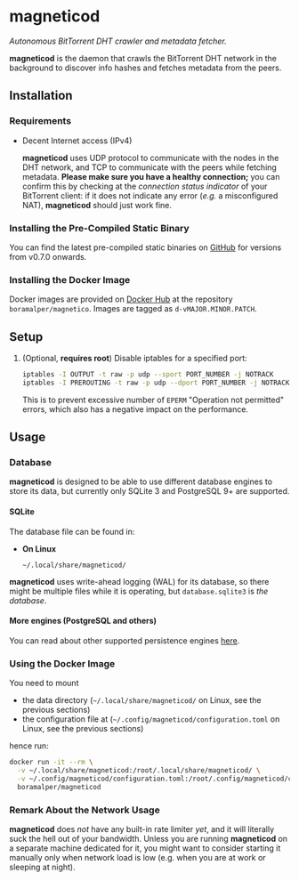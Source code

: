 # magneticod
*Autonomous BitTorrent DHT crawler and metadata fetcher.*

**magneticod** is the daemon that crawls the BitTorrent DHT network in the background to discover info hashes and
fetches metadata from the peers.

## Installation

### Requirements
- Decent Internet access (IPv4)

  **magneticod** uses UDP protocol to communicate with the nodes in the DHT network, and TCP to communicate with the
  peers while fetching metadata. **Please make sure you have a healthy connection;** you can confirm this by checking at
  the *connection status indicator* of your BitTorrent client: if it does not indicate any error (*e.g.* a misconfigured NAT),
  **magneticod** should just work fine.

### Installing the Pre-Compiled Static Binary
You can find the latest pre-compiled static binaries on [GitHub](https://github.com/fabricio20/magnetico/releases)
for versions from v0.7.0 onwards. 

### Installing the Docker Image
Docker images are provided on [Docker Hub](https://hub.docker.com/r/boramalper/magnetico/tags/) at
the repository `boramalper/magnetico`. Images are tagged as `d-vMAJOR.MINOR.PATCH`.

## Setup
1. (Optional, **requires root**) Disable iptables for a specified port:
   
   ```bash
   iptables -I OUTPUT -t raw -p udp --sport PORT_NUMBER -j NOTRACK
   iptables -I PREROUTING -t raw -p udp --dport PORT_NUMBER -j NOTRACK
   ```
   
   This is to prevent excessive number of ``EPERM`` "Operation not permitted" errors, which also has a negative impact
   on the performance.

## Usage
### Database
**magneticod** is designed to be able to use different database engines to store its data, but
currently only SQLite 3 and PostgreSQL 9+ are supported.

#### SQLite

The database file can be found in:

- **On Linux**

      ~/.local/share/magneticod/

**magneticod** uses write-ahead logging (WAL) for its database, so there might be multiple
files while it is operating, but ``database.sqlite3`` is *the database*.

#### More engines (PostgreSQL and others)

You can read about other supported persistence engines [here](pkg/README.md).

### Using the Docker Image
You need to mount

- the data directory (`~/.local/share/magneticod/` on Linux, see the previous sections)
- the configuration file at (`~/.config/magneticod/configuration.toml` on Linux, see the previous sections)

hence run:

  ```bash
  docker run -it --rm \
    -v ~/.local/share/magneticod:/root/.local/share/magneticod/ \
    -v ~/.config/magneticod/configuration.toml:/root/.config/magneticod/configuration.toml \
    boramalper/magneticod
  ```
  
### Remark About the Network Usage
**magneticod** does *not* have any built-in rate limiter *yet*, and it will literally suck the hell out of your
bandwidth. Unless you are running **magneticod** on a separate machine dedicated for it, you might want to consider
starting it manually only when network load is low (e.g. when you are at work or sleeping at night).
